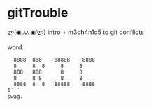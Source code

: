 gitTrouble
==========
ლ(́◉◞౪◟◉‵ლ)
intro + m3ch4n1c5 to git conflicts

word.
```
  8888  888    88888    8888
  8     8  8     8     8
  888   888      8     8
  8     8 8      8     8
  8888  8  8   88888    8888
1```
swag.

